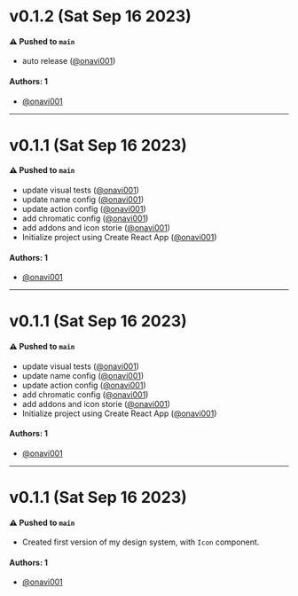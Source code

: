 # v0.1.2 (Sat Sep 16 2023)

#### ⚠️ Pushed to `main`

- auto release ([@onavi001](https://github.com/onavi001))

#### Authors: 1

- [@onavi001](https://github.com/onavi001)

---

# v0.1.1 (Sat Sep 16 2023)

#### ⚠️ Pushed to `main`

- update visual tests ([@onavi001](https://github.com/onavi001))
- update name config ([@onavi001](https://github.com/onavi001))
- update action config ([@onavi001](https://github.com/onavi001))
- add chromatic config ([@onavi001](https://github.com/onavi001))
- add addons and icon storie ([@onavi001](https://github.com/onavi001))
- Initialize project using Create React App ([@onavi001](https://github.com/onavi001))

#### Authors: 1

- [@onavi001](https://github.com/onavi001)

---

# v0.1.1 (Sat Sep 16 2023)

#### ⚠️ Pushed to `main`

- update visual tests ([@onavi001](https://github.com/onavi001))
- update name config ([@onavi001](https://github.com/onavi001))
- update action config ([@onavi001](https://github.com/onavi001))
- add chromatic config ([@onavi001](https://github.com/onavi001))
- add addons and icon storie ([@onavi001](https://github.com/onavi001))
- Initialize project using Create React App ([@onavi001](https://github.com/onavi001))

#### Authors: 1

- [@onavi001](https://github.com/onavi001)

---

# v0.1.1 (Sat Sep 16 2023)

#### ⚠️ Pushed to `main`

- Created first version of my design system, with `Icon` component.

#### Authors: 1

- [@onavi001](https://github.com/onavi001)
